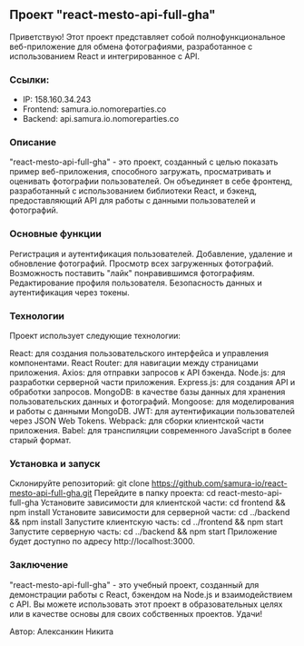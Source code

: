 ## Проект "react-mesto-api-full-gha"
Приветствую! Этот проект представляет собой полнофункциональное веб-приложение для обмена фотографиями, разработанное с использованием React и интегрированное с API.

### Ссылки:
* IP: 158.160.34.243
* Frontend: samura.io.nomoreparties.co
* Backend: api.samura.io.nomoreparties.co

### Описание
"react-mesto-api-full-gha" - это проект, созданный с целью показать пример веб-приложения, способного загружать, просматривать и оценивать фотографии пользователей. Он объединяет в себе фронтенд, разработанный с использованием библиотеки React, и бэкенд, предоставляющий API для работы с данными пользователей и фотографий.

### Основные функции
Регистрация и аутентификация пользователей.
Добавление, удаление и обновление фотографий.
Просмотр всех загруженных фотографий.
Возможность поставить "лайк" понравившимся фотографиям.
Редактирование профиля пользователя.
Безопасность данных и аутентификация через токены.

### Технологии
Проект использует следующие технологии:

React: для создания пользовательского интерфейса и управления компонентами.
React Router: для навигации между страницами приложения.
Axios: для отправки запросов к API бэкенда.
Node.js: для разработки серверной части приложения.
Express.js: для создания API и обработки запросов.
MongoDB: в качестве базы данных для хранения пользовательских данных и фотографий.
Mongoose: для моделирования и работы с данными MongoDB.
JWT: для аутентификации пользователей через JSON Web Tokens.
Webpack: для сборки клиентской части приложения.
Babel: для транспиляции современного JavaScript в более старый формат.

### Установка и запуск
Склонируйте репозиторий: git clone https://github.com/samura-io/react-mesto-api-full-gha.git
Перейдите в папку проекта: cd react-mesto-api-full-gha
Установите зависимости для клиентской части: cd frontend && npm install
Установите зависимости для серверной части: cd ../backend && npm install
Запустите клиентскую часть: cd ../frontend && npm start
Запустите серверную часть: cd ../backend && npm start
Приложение будет доступно по адресу http://localhost:3000.

### Заключение
"react-mesto-api-full-gha" - это учебный проект, созданный для демонстрации работы с React, бэкендом на Node.js и взаимодействием с API. Вы можете использовать этот проект в образовательных целях или в качестве основы для своих собственных проектов. Удачи!

Автор: Алексанкин Никита